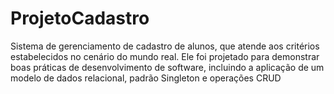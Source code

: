 # ProjetoCadastro
 Sistema de gerenciamento de cadastro de alunos, que atende aos critérios estabelecidos no cenário do mundo real. Ele foi projetado para demonstrar boas práticas de desenvolvimento de software, incluindo a aplicação de um modelo de dados relacional, padrão Singleton e operações CRUD
